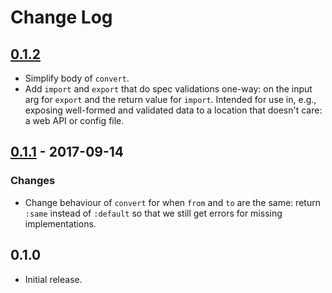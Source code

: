 # Change Log

## [0.1.2]
- Simplify body of `convert`.
- Add `import` and `export` that do spec validations one-way: on the
  input arg for `export` and the return value for `import`.  Intended
  for use in, e.g., exposing well-formed and validated data to a
  location that doesn't care: a web API or config file.

## [0.1.1] - 2017-09-14
### Changes
- Change behaviour of `convert` for when `from` and `to` are the same:
  return `:same` instead of `:default` so that we still get errors for
  missing implementations.

## 0.1.0
- Initial release.

[0.1.2]: https://github.com/chrisjd-uk/speconv/compare/0.1.1...0.1.2
[0.1.1]: https://github.com/chrisjd-uk/speconv/compare/0.1.0...0.1.1
